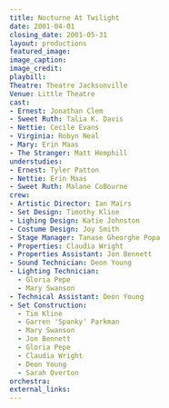 ```yaml
---
title: Nocturne At Twilight
date: 2001-04-01
closing_date: 2001-05-31
layout: productions
featured_image:
image_caption:
image_credit:
playbill:
Theatre: Theatre Jacksonville
Venue: Little Theatre
cast:
- Ernest: Jonathan Clem
- Sweet Ruth: Talia K. Davis
- Nettie: Cecile Evans
- Virginia: Robyn Neal
- Mary: Erin Maas
- The Stranger: Matt Hemphill
understudies:
- Ernest: Tyler Patton
- Nettie: Erin Maas
- Sweet Ruth: Malane CoBourne
crew:
- Artistic Director: Ian Mairs
- Set Design: Timothy Kline
- Lighing Design: Katie Johnston
- Costume Design: Joy Smith
- Stage Manager: Tanase Gheorghe Popa
- Properties: Claudia Wright
- Properties Assistant: Jon Bennett
- Sound Technician: Deon Young
- Lighting Technician:
  - Gloria Pepe
  - Mary Swanson
- Technical Assistant: Deon Young
- Set Construction:
  - Tim Kline
  - Garren 'Spanky' Parkman
  - Mary Swanson
  - Jon Bennett
  - Gloria Pepe
  - Claudia Wright
  - Deon Young
  - Sarah Overton
orchestra:
external_links:
---
```

